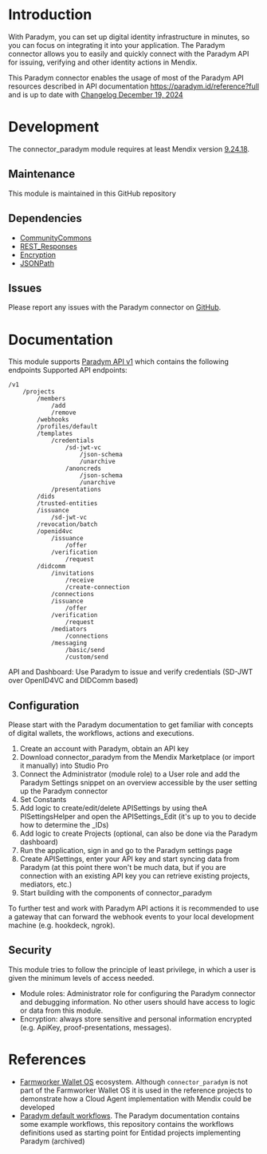 # Introduction

With Paradym, you can set up digital identity infrastructure in minutes, so you can focus on integrating it into your application. The Paradym connector allows you to easily and quickly connect with the Paradym API for issuing, verifying and other identity actions in Mendix.

This Paradym connector enables the usage of most of the Paradym API resources described in API documentation https://paradym.id/reference?full and is up to date with [Changelog December 19, 2024](https://paradym.id/changelog)

# Development

The connector_paradym module requires at least Mendix version [9.24.18](https://marketplace.mendix.com/link/studiopro/9.24.18).

## Maintenance

This module is maintained in this GitHub repository

## Dependencies

- [CommunityCommons](https://marketplace.mendix.com/link/component/170)
- [REST_Responses](https://marketplace.mendix.com/link/component/118687)
- [Encryption](https://marketplace.mendix.com/link/component/1011)
- [JSONPath](https://marketplace.mendix.com/link/component/107685)

## Issues

Please report any issues with the Paradym connector on [GitHub](https://github.com/Entidad/connector_paradym/issues).

# Documentation

This module supports [Paradym API v1](https://paradym.id/reference?full) which contains the following endpoints
Supported API endpoints:

```
/v1
    /projects
        /members
            /add
            /remove
        /webhooks
        /profiles/default
        /templates
            /credentials
                /sd-jwt-vc
                    /json-schema
                    /unarchive
                /anoncreds
                    /json-schema
                    /unarchive
            /presentations
        /dids
        /trusted-entities
        /issuance
            /sd-jwt-vc
        /revocation/batch
        /openid4vc
            /issuance
                /offer
            /verification
                /request
        /didcomm
            /invitations
                /receive
                /create-connection
            /connections
            /issuance
                /offer
            /verification
                /request
            /mediators
                /connections
            /messaging
                /basic/send
                /custom/send
```

API and Dashboard: Use Paradym to issue and verify credentials (SD-JWT over OpenID4VC and DIDComm based)


## Configuration

Please start with the Paradym documentation to get familiar with concepts of digital wallets, the workflows, actions and executions.

1. Create an account with Paradym, obtain an API key
1. Download connector_paradym from the Mendix Marketplace (or import it manually) into Studio Pro
1. Connect the Administrator (module role) to a User role and add the Paradym Settings snippet on an overview accessible by the user setting up the Paradym connector
1. Set Constants
1. Add logic to create/edit/delete APISettings by using theA PISettingsHelper and open the APISettings_Edit (it's up to you to decide how to determine the _IDs)
1. Add logic to create Projects (optional, can also be done via the Paradym dashboard)
1. Run the application, sign in and go to the Paradym settings page
1. Create APISettings, enter your API key and start syncing data from Paradym (at this point there won't be much data, but if you are connection with an existing API key you can retrieve existing projects, mediators, etc.)
1. Start building with the components of connector_paradym

To further test and work with Paradym API actions it is recommended to use a gateway that can forward the webhook events to your local development machine (e.g. hookdeck, ngrok).

## Security

This module tries to follow the principle of least privilege, in which a user is given the minimum levels of access needed. 

- Module roles: Administrator role for configuring the Paradym connector and debugging information. No other users should have access to logic or data from this module.
- Encryption: always store sensitive and personal information encrypted (e.g. ApiKey, proof-presentations, messages).

# References

- [Farmworker Wallet OS](https://tac.openwallet.foundation/projects/fwos/) ecosystem. Although `connector_paradym` is not part of the Farmworker Wallet OS it is used in the reference projects to demonstrate how a Cloud Agent implementation with Mendix could be developed
- [Paradym default workflows](https://github.com/Entidad/paradym-default-workflows). The Paradym documentation contains some example workflows, this repository contains the workflows definitions used as starting point for Entidad projects implementing Paradym (archived)